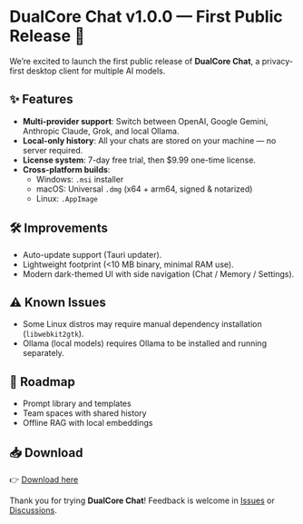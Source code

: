 # DualCore Chat v1.0.0 — First Public Release 🚀

We’re excited to launch the first public release of **DualCore Chat**, a privacy-first desktop client for multiple AI models.

## ✨ Features
- **Multi-provider support**: Switch between OpenAI, Google Gemini, Anthropic Claude, Grok, and local Ollama.  
- **Local-only history**: All your chats are stored on your machine — no server required.  
- **License system**: 7-day free trial, then $9.99 one-time license.  
- **Cross-platform builds**:
  - Windows: `.msi` installer  
  - macOS: Universal `.dmg` (x64 + arm64, signed & notarized)  
  - Linux: `.AppImage`  

## 🛠 Improvements
- Auto-update support (Tauri updater).  
- Lightweight footprint (<10 MB binary, minimal RAM use).  
- Modern dark-themed UI with side navigation (Chat / Memory / Settings).  

## ⚠️ Known Issues
- Some Linux distros may require manual dependency installation (`libwebkit2gtk`).  
- Ollama (local models) requires Ollama to be installed and running separately.  

## 🔮 Roadmap
- Prompt library and templates  
- Team spaces with shared history  
- Offline RAG with local embeddings  

## 📥 Download
👉 [Download here](https://github.com/adamli0526-rgb/dualcore-chat/releases/latest)  

Thank you for trying **DualCore Chat**! Feedback is welcome in [Issues](../../issues) or [Discussions](../../discussions).  
